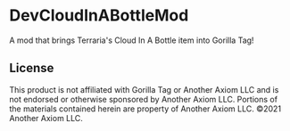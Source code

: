 # DevCloudInABottleMod
 A mod that brings Terraria's Cloud In A Bottle item into Gorilla Tag!
 
## License
This product is not affiliated with Gorilla Tag or Another Axiom LLC and is not endorsed or otherwise sponsored by Another Axiom LLC. Portions of the materials contained herein are property of Another Axiom LLC. ©2021 Another Axiom LLC.
